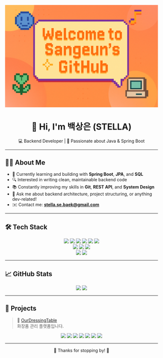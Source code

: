 <!--
**sangeun-b/sangeun-b** is a ✨ _special_ ✨ repository because its `README.md` (this file) appears on your GitHub profile.

Here are some ideas to get you started:

- 🔭 I’m currently working on ...
- 🌱 I’m currently learning ...
- 👯 I’m looking to collaborate on ...
- 🤔 I’m looking for help with ...
- 💬 Ask me about ...
- 📫 How to reach me: ...
- 😄 Pronouns: ...
- ⚡ Fun fact: ...
-->

<div align="center">
  <img src="https://github.com/sangeun-b/sangeun-b/blob/main/data/profile_img2.png" />
</div>

<h1 align="center">👋 Hi, I'm 백상은 (STELLA)</h1>
<p align="center">
  💻 Backend Developer | 🌱 Passionate about Java & Spring Boot  
</p>

---

## 🧑‍💻 About Me

- 💼 Currently learning and building with **Spring Boot**, **JPA**, and **SQL**
- 🔍 Interested in writing clean, maintainable backend code
- 📚 Constantly improving my skills in **Git**, **REST API**, and **System Design**
- 💬 Ask me about backend architecture, project structuring, or anything dev-related!
- ✉️ Contact me: **stella.se.baek@gmail.com**
  
---
## 🛠️ Tech Stack

<p align="center">
  <img src="https://img.shields.io/badge/Java-007396?style=for-the-badge&logo=openjdk&logoColor=white"/>
  <img src="https://img.shields.io/badge/Spring Boot-6DB33F?style=for-the-badge&logo=springboot&logoColor=white"/>
<!--   <img src="https://img.shields.io/badge/JPA-59666C?style=for-the-badge"/> -->
  <img src="https://img.shields.io/badge/SQL-003B57?style=for-the-badge&logo=sqlite&logoColor=white"/>
  <img src="https://img.shields.io/badge/PHP-777BB4?style=for-the-badge&logo=php&logoColor=white"/>
<!--   <img src="https://img.shields.io/badge/MySQL-4479A1?style=for-the-badge&logo=mysql&logoColor=white"/> -->
  <img src="https://img.shields.io/badge/Git-F05032?style=for-the-badge&logo=git&logoColor=white"/>
  <img src="https://img.shields.io/badge/Python-3776AB?style=for-the-badge&logo=python&logoColor=white"/>
  <br/>
  <img src="https://img.shields.io/badge/JavaScript-F7DF1E?style=for-the-badge&logo=javascript&logoColor=black"/>
  <img src="https://img.shields.io/badge/HTML5-E34F26?style=for-the-badge&logo=html5&logoColor=white"/>
  <img src="https://img.shields.io/badge/CSS3-1572B6?style=for-the-badge&logo=css3&logoColor=white"/>
  <br/>
  <img src="https://img.shields.io/badge/TypeScript-3178C6?style=for-the-badge&logo=typescript&logoColor=white"/> <img src="https://img.shields.io/badge/NestJS-E0234E?style=for-the-badge&logo=nestjs&logoColor=white"/> </p>
</p>

---

## 📈 GitHub Stats

<p align="center">
  <img src="https://github-readme-stats.vercel.app/api?username=sangeun-b&show_icons=true&theme=github_dark" style="max-width: 100%;"/>
<!--   <img src="https://github-readme-streak-stats.herokuapp.com?user=sangeun-b&theme=github-dark" /> -->
  <img src="https://github-readme-stats.vercel.app/api/top-langs/?username=sangeun-b&layout=compact&theme=github_dark" style="max-width: 100%;" />
</p>

---
## 📌 Projects

> 💄 [OurDressingTable](https://github.com/ourdressingtable/our-dressingtable-v1/tree/main/backend)  
> 화장품 관리 플랫폼입니다.

<p align="center">
  <img src="https://img.shields.io/badge/Java-007396?style=for-the-badge&logo=openjdk&logoColor=white"/>
  <img src="https://img.shields.io/badge/Spring Boot-6DB33F?style=for-the-badge&logo=springboot&logoColor=white"/>
  <img src="https://img.shields.io/badge/JPA-59666C?style=for-the-badge"/>
  <img src="https://img.shields.io/badge/QueryDSL-000000?style=for-the-badge"/>
  <img src="https://img.shields.io/badge/MySQL-4479A1?style=for-the-badge&logo=mysql&logoColor=white"/>
<!--   <img src="https://img.shields.io/badge/Elasticsearch-005571?style=for-the-badge&logo=elasticsearch&logoColor=white"/> -->
<!--   <img src="https://img.shields.io/badge/AWS EC2-FF9900?style=for-the-badge&logo=amazonaws&logoColor=white"/> -->
<!--   <img src="https://img.shields.io/badge/AWS S3-569A31?style=for-the-badge&logo=amazonaws&logoColor=white"/> -->
  <img src="https://img.shields.io/badge/Spring Security-6DB33F?style=for-the-badge&logo=springsecurity&logoColor=white"/>
  <img src="https://img.shields.io/badge/JWT-000000?style=for-the-badge"/>
</p>
<!-- ---

## 🌈 Little Extras

 <p align="center">
<!--   <img src="https://media.giphy.com/media/l0Exk8EUzSLsrErEQ/giphy.gif" width="150"/> -->
<!--   <img src="https://media.giphy.com/media/fwbZnTftCXVocKzfxR/giphy.gif" width="150"/> -->
<!--   <img src="https://media.giphy.com/media/xT9IgzoKnwFNmISR8I/giphy.gif" width="150"/> 
</p>-->

---

<div align="center">
  🎀 Thanks for stopping by! 🎀  
</div>

